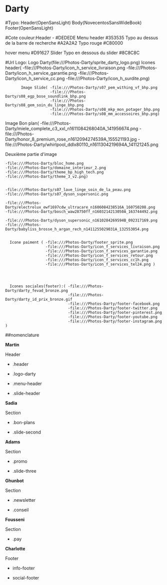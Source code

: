 # Darty

#Typo: Header(OpenSansLight)
       Body(NovecentosSansWideBook)
       Footer(OpenSansLight)



#Cote couleur:Header - #DEDEDE
      Menu header #353535
      Typo au dessus de la barre de recherche #A2A2A2
      Typo rouge #C80000

  hover menu #D91627
          Slider
Typo en dessous du slider #8C8C8C


#Url Logo: Logo Darty(file:///Photos-Darty/sprite_darty_logo.png)
           Icones header( -file:///Photos-Darty/icon_h_service_livraison.png
                          -file:///Photos-Darty/icon_h_service_garantie.png
                          -file:///Photos-Darty/icon_h_service_cc.png
                          -file:///Photos-Darty/icon_h_surdite.png)


           Image Slide( -file:///Photos-Darty/s07_pem_withing_vf_bhp.png
                        -file:///Photos-Darty/s08_egp_bose_soundlink_bhp.png
                        -file:///Photos-Darty/s08_gem_soin_du_linge_bhp.png
                        -file:///Photos-Darty/s08_mkp_mon_potager_bhp.png
                        -file:///Photos-Darty/s08_mm_accessoires_bhp.png)




  Image Bon plan( -file:///Photos-Darty/miele_complete_c3_xxl_n1611084268040A_141956674.png
                  -file:///Photos-Darty/honor_8_premium_rose_n1612094274539A_155521193.jpg
                  -file:///Photos-Darty/whirlpool_ddlx80110_n1611304219694A_141121245.png

 Deuxième partie d'image

    -file:///Photos-Darty/bloc_home.png
    -file:///Photos-Darty/domaine_interieur_2.png
    -file:///Photos-Darty/theme_bp_high_tech.png
    -file:///Photos-Darty/theme_3_v2.png)


    -file:///Photos-Darty/s07_lave_linge_soin_de_la_peau.png
    -file:///Photos-Darty/s07_dyson_supersonic.png

    -file:///Photos-Darty/electrolux_ewf1697cdw_ultracare_n1606084238516A_160750208.png
    -file:///Photos-Darty/bosch_waw28750ff_n1603214213050A_163744492.png

    -file:///Photos-Darty/dyson_supersonic_n1610284269594B_092317169.png
    -file:///Photos-Darty/babyliss_brosse_h_argan_rech_n1411255029031A_132553054.png


      Icone paiment ( -file:///Photos-Darty/footer_sprite.png
                      -file:///Photos-Darty/icon_f_services_livraison.png
                      -file:///Photos-Darty/icon_f_services_garantie.png
                      -file:///Photos-Darty/icon_f_services_retour.png
                      -file:///Photos-Darty/icon_f_services_cc1h.png
                      -file:///Photos-Darty/icon_f_services_tel24.png )




      Icones sociales(footer):( -file:///Photos-Darty/darty_fevad_bronze.png
                                -file:///Photos-Darty/darty_id_prix_bronze.gif
                                -file:///Photos-Darty/footer-facebook.png
                                -file:///Photos-Darty/footer-twitter.png
                                -file:///Photos-Darty/footer-pinterest.png
                                -file:///Photos-Darty/footer-youtube.png
                                -file:///Photos-Darty/footer-instagram.png )
                                
                                
                                
 ##nomenclature
 
 **Martin**



Header



* .header



* .logo-darty



* .menu-header



* .slide-header 







**Sadia**



Section



* .bon-plans



* .slide-second







**Adams**



Section



* .promo



* .slide-three







**Ghunbot** 



Section



* .newsletter



* .conseil







**Fousseni**



Section



* .pay


**Charlotte**



Footer



* info-footer



* social-footer
